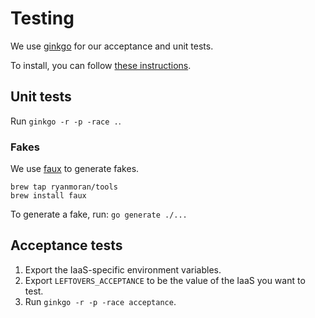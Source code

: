 # Testing

We use [ginkgo](https://onsi.github.io/ginkgo/) for our acceptance and unit tests.

To install, you can follow [these instructions](https://github.com/onsi/ginkgo#set-me-up).

## Unit tests

Run `ginkgo -r -p -race .`.

### Fakes

We use [faux](https://github.com/ryanmoran/faux) to generate fakes.

```
brew tap ryanmoran/tools
brew install faux
```

To generate a fake, run: `go generate ./...`

## Acceptance tests

1. Export the IaaS-specific environment variables.
1. Export `LEFTOVERS_ACCEPTANCE` to be the value of the IaaS you want to test.
1. Run `ginkgo -r -p -race acceptance`.
